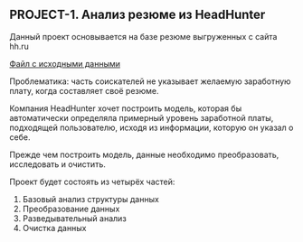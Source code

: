 ## PROJECT-1. Анализ резюме из HeadHunter


Данный проект основывается на базе резюме выгруженных с сайта hh.ru

[Файл с исходными данными](https://drive.google.com/file/d/1dwaEERykMMSlJdMVIHMtxtBmwPqseCZ7/view?usp=drive_link)

Проблематика: часть соискателей не указывает желаемую заработную плату, когда составляет своё резюме.

Компания HeadHunter хочет построить модель, которая бы автоматически определяла примерный уровень заработной платы, подходящей пользователю, исходя из информации, которую он указал о себе.

Прежде чем построить модель, данные необходимо преобразовать, исследовать и очистить. 

Проект будет состоять из четырёх частей:
1. Базовый анализ структуры данных
2. Преобразование данных
3. Разведывательный анализ
4. Очистка данных
